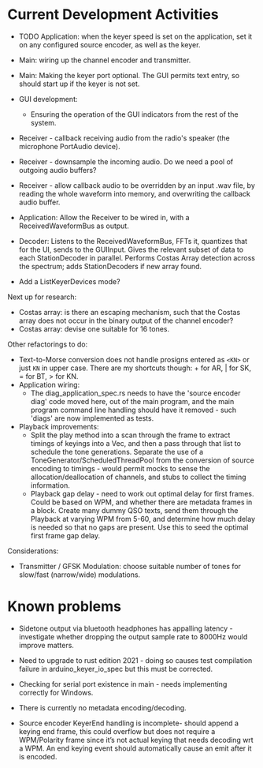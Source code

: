 # Current Development Activities

* TODO Application: when the keyer speed is set on the application, set it on any configured source encoder, as well as the keyer.

* Main: wiring up the channel encoder and transmitter.
* Main: Making the keyer port optional. The GUI permits text entry, so should start up if the keyer is not set.
* GUI development:
  * Ensuring the operation of the GUI indicators from the rest of the system.

* Receiver - callback receiving audio from the radio's speaker (the microphone PortAudio device).
* Receiver - downsample the incoming audio. Do we need a pool of outgoing audio buffers?
* Receiver - allow callback audio to be overridden by an input .wav file, by reading the whole waveform into memory, and
  overwriting the callback audio buffer.
* Application: Allow the Receiver to be wired in, with a ReceivedWaveformBus as output.
* Decoder: Listens to the ReceivedWaveformBus, FFTs it, quantizes that for the UI, sends to the GUIInput. Gives the relevant subset
  of data to each StationDecoder in parallel. Performs Costas Array detection across the spectrum; adds StationDecoders if new
  array found.
* Add a ListKeyerDevices mode?

Next up for research:
* Costas array: is there an escaping mechanism, such that the Costas array does not occur in the binary output of the
  channel encoder?
* Costas array: devise one suitable for 16 tones.

Other refactorings to do:
* Text-to-Morse conversion does not handle prosigns entered as `<KN>` or just `KN` in upper case. There are my shortcuts
  though: + for AR, | for SK, = for BT, > for KN.
* Application wiring:
  * The diag_application_spec.rs needs to have the 'source encoder diag' code moved here, out of the main
    program, and the main program command line handling should have it removed - such 'diags' are now implemented
    as tests.
* Playback improvements:
  * Split the play method into a scan through the frame to extract timings of keyings into a Vec, and then a pass 
   through that list to schedule the tone generations. Separate the use of a ToneGenerator/ScheduledThreadPool from the
   conversion of source encoding to timings - would permit mocks to sense the allocation/deallocation of channels, and
   stubs to collect the timing information.
  * Playback gap delay - need to work out optimal delay for first frames. Could be based on WPM, and whether there are
   metadata frames in a block. Create many dummy QSO texts, send them through the Playback at varying WPM from 5-60, and
   determine how much delay is needed so that no gaps are present. Use this to seed the optimal first frame gap delay.

Considerations:
* Transmitter / GFSK Modulation: choose suitable number of tones for slow/fast (narrow/wide) modulations.



# Known problems
* Sidetone output via bluetooth headphones has appalling latency - investigate whether dropping the output sample
  rate to 8000Hz would improve matters.

* Need to upgrade to rust edition 2021 - doing so causes test compilation failure in arduino_keyer_io_spec but this must
  be corrected.

* Checking for serial port existence in main - needs implementing correctly for Windows.

* There is currently no metadata encoding/decoding.

* Source encoder KeyerEnd handling is incomplete- should append a keying end frame, this could overflow but does not
  require a WPM/Polarity frame since it’s not actual keying that needs decoding wrt a WPM. An end keying event should
  automatically cause an emit after it is encoded.
